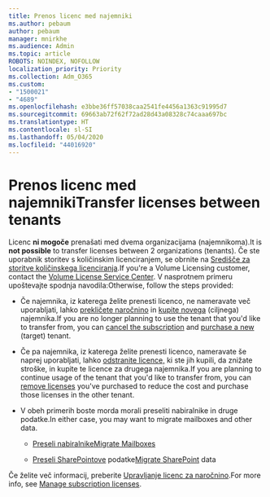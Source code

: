 ```yaml
---
title: Prenos licenc med najemniki
ms.author: pebaum
author: pebaum
manager: mnirkhe
ms.audience: Admin
ms.topic: article
ROBOTS: NOINDEX, NOFOLLOW
localization_priority: Priority
ms.collection: Adm_O365
ms.custom:
- "1500021"
- "4689"
ms.openlocfilehash: e3bbe36ff57038caa2541fe4456a1363c91995d7
ms.sourcegitcommit: 69663ab72f62f72ad28d43a08328c74caaa697bc
ms.translationtype: HT
ms.contentlocale: sl-SI
ms.lasthandoff: 05/04/2020
ms.locfileid: "44016920"
---
```

# <a name="transfer-licenses-between-tenants"></a><span data-ttu-id="9aca1-102">Prenos licenc med najemniki</span><span class="sxs-lookup"><span data-stu-id="9aca1-102">Transfer licenses between tenants</span></span>

<span data-ttu-id="9aca1-103">Licenc **ni mogoče** prenašati med dvema organizacijama (najemnikoma).</span><span class="sxs-lookup"><span data-stu-id="9aca1-103">It is **not possible** to transfer licenses between 2 organizations (tenants).</span></span> <span data-ttu-id="9aca1-104">Če ste uporabnik storitev s količinskim licenciranjem, se obrnite na [Središče za storitve količinskega licenciranja](https://support.microsoft.com/help/4471406/how-to-contact-the-microsoft-volume-licensing-service-center).</span><span class="sxs-lookup"><span data-stu-id="9aca1-104">If you're a Volume Licensing customer, contact the [Volume License Service Center](https://support.microsoft.com/help/4471406/how-to-contact-the-microsoft-volume-licensing-service-center).</span></span> <span data-ttu-id="9aca1-105">V nasprotnem primeru upoštevajte spodnja navodila:</span><span class="sxs-lookup"><span data-stu-id="9aca1-105">Otherwise, follow the steps provided:</span></span> 

- <span data-ttu-id="9aca1-106">Če najemnika, iz katerega želite prenesti licenco, ne nameravate več uporabljati, lahko [prekličete naročnino](https://admin.microsoft.com/Adminportal/Home?source=applauncher#/subscriptions) in [kupite novega](https://products.office.com/compare-all-microsoft-office-products-b?rtc=1&activetab=tab:primaryr2) (ciljnega) najemnika.</span><span class="sxs-lookup"><span data-stu-id="9aca1-106">If you are no longer planning to use the tenant that you'd like to transfer from, you can [cancel the subscription](https://admin.microsoft.com/Adminportal/Home?source=applauncher#/subscriptions) and [purchase a new](https://products.office.com/compare-all-microsoft-office-products-b?rtc=1&activetab=tab:primaryr2) (target) tenant.</span></span>

- <span data-ttu-id="9aca1-107">Če pa najemnika, iz katerega želite prenesti licenco, nameravate še naprej uporabljati, lahko [odstranite licence,](https://docs.microsoft.com/microsoft-365/commerce/licenses/buy-licenses?view=o365-worldwide) ki ste jih kupili, da znižate stroške, in kupite te licence za drugega najemnika.</span><span class="sxs-lookup"><span data-stu-id="9aca1-107">If you are planning to continue usage of the tenant that you'd like to transfer from, you can [remove licenses](https://docs.microsoft.com/microsoft-365/commerce/licenses/buy-licenses?view=o365-worldwide) you've purchased to reduce the cost and purchase those licenses in the other tenant.</span></span>

- <span data-ttu-id="9aca1-108">V obeh primerih boste morda morali preseliti nabiralnike in druge podatke.</span><span class="sxs-lookup"><span data-stu-id="9aca1-108">In either case, you may want to migrate mailboxes and other data.</span></span>

    - [<span data-ttu-id="9aca1-109">Preseli nabiralnike</span><span class="sxs-lookup"><span data-stu-id="9aca1-109">Migrate Mailboxes</span></span>](https://docs.microsoft.com/Exchange/mailbox-migration/migrate-mailboxes-across-tenants)

    - <span data-ttu-id="9aca1-110">[Preseli SharePointove](https://aka.ms/modernSpoAdminCenter/CloudContentMigrations) podatke</span><span class="sxs-lookup"><span data-stu-id="9aca1-110">[Migrate SharePoint](https://aka.ms/modernSpoAdminCenter/CloudContentMigrations) data</span></span>

<span data-ttu-id="9aca1-111">Če želite več informacij, preberite [Upravljanje licenc za naročnino](https://docs.microsoft.com/microsoft-365/commerce/licenses/buy-licenses?view=o365-worldwide).</span><span class="sxs-lookup"><span data-stu-id="9aca1-111">For more info, see [Manage subscription licenses](https://docs.microsoft.com/microsoft-365/commerce/licenses/buy-licenses?view=o365-worldwide).</span></span>
